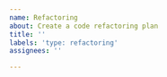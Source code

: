 ```yaml
---
name: Refactoring
about: Create a code refactoring plan
title: ''
labels: 'type: refactoring'
assignees: ''

---
```

